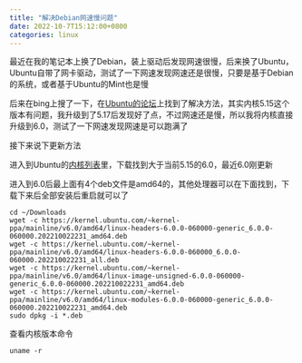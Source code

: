 ```yaml
---
title: "解决Debian网速慢问题"
date: 2022-10-7T15:12:00+0800
categories: linux
---
```


最近在我的笔记本上换了Debian，装上驱动后发现网速很慢，后来换了Ubuntu，Ubuntu自带了网卡驱动，测试了一下网速发现网速还是很慢，只要是基于Debian的系统，或者基于Ubuntu的Mint也是慢

后来在bing上搜了一下，在[Ubuntu的论坛](https://askubuntu.com/questions/1403954/wifi-issues-in-ubuntu-22-04lts)上找到了解决方法，其实内核5.15这个版本有问题，我升级到了5.17后发现好了点，不过网速还是慢，所以我将内核直接升级到6.0，测试了一下网速发现网速是可以跑满了

接下来说下更新方法

进入到Ubuntu的[内核列表](https://kernel.ubuntu.com/~kernel-ppa/mainline)里，下载找到大于当前5.15的6.0，最近6.0刚更新

进入到6.0后最上面有4个deb文件是amd64的，其他处理器可以在下面找到，下载下来后全部安装后重启就可以了

```shell
cd ~/Downloads
wget -c https://kernel.ubuntu.com/~kernel-ppa/mainline/v6.0/amd64/linux-headers-6.0.0-060000-generic_6.0.0-060000.202210022231_amd64.deb
wget -c https://kernel.ubuntu.com/~kernel-ppa/mainline/v6.0/amd64/linux-headers-6.0.0-060000_6.0.0-060000.202210022231_all.deb
wget -c https://kernel.ubuntu.com/~kernel-ppa/mainline/v6.0/amd64/linux-image-unsigned-6.0.0-060000-generic_6.0.0-060000.202210022231_amd64.deb
wget -c https://kernel.ubuntu.com/~kernel-ppa/mainline/v6.0/amd64/linux-modules-6.0.0-060000-generic_6.0.0-060000.202210022231_amd64.deb
sudo dpkg -i *.deb
```

查看内核版本命令

```shell
uname -r
```